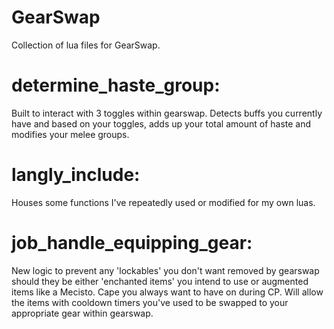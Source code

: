 # GearSwap
Collection of lua files for GearSwap.

# determine_haste_group:
  Built to interact with 3 toggles within gearswap. Detects buffs you currently have and based on your toggles, adds up your total amount of haste and modifies your melee groups.
  
# langly_include:
  Houses some functions I've repeatedly used or modified for my own luas.
  
# job_handle_equipping_gear:
  New logic to prevent any 'lockables' you don't want removed by gearswap should they be either 'enchanted items' you intend to use or augmented items like a Mecisto. Cape you always want to have on during CP. Will allow the items with cooldown timers you've used to be swapped to your appropriate gear within gearswap.
